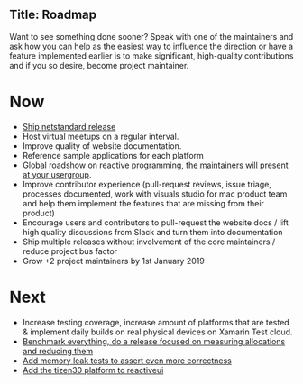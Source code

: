 Title: Roadmap
---

Want to see something done sooner? Speak with one of the maintainers and ask how you can help as the easiest way to influence the direction or have a feature implemented earlier is to make significant, high-quality contributions and if you so desire, become project maintainer.

# Now
- [Ship netstandard release](https://github.com/reactiveui/ReactiveUI/pull/1422)
- Host virtual meetups on a regular interval.
- Improve quality of website documentation.
- Reference sample applications for each platform
- Global roadshow on reactive programming, [the maintainers will present at your usergroup](https://reactiveui.net/meetup/co-host/).
- Improve contributor experience (pull-request reviews, issue triage, processes documented, work with visuals studio for mac product team and help them implement the features that are missing from their product)
- Encourage users and contributors to pull-request the website docs / lift high quality discussions from Slack and turn them into documentation
- Ship multiple releases without involvement of the core maintainers / reduce project bus factor
- Grow +2 project maintainers by 1st January 2019


# Next
- Increase testing coverage, increase amount of platforms that are tested & implement daily builds on real physical devices on Xamarin Test cloud.
- [Benchmark everything, do a release focused on measuring allocations and reducing them](https://github.com/reactiveui/ReactiveUI/issues?q=is%3Aissue+is%3Aopen+label%3Aperformance)
- [Add memory leak tests to assert even more correctness](https://github.com/reactiveui/ReactiveUI/issues/1486)
- [Add the tizen30 platform to reactiveui](https://github.com/reactiveui/ReactiveUI/pull/1387)

